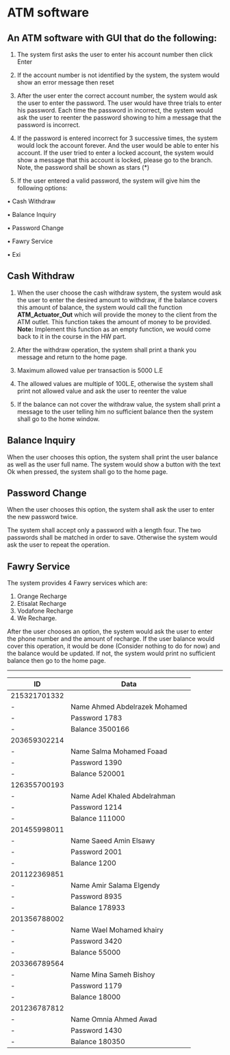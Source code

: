 # ATM software

## An ATM software with GUI that do the following:

1. The system first asks the user to enter his account number then click Enter

2. If the account number is not identified by the system, the system would show an error message
then reset

3. After the user enter the correct account number, the system would ask the user to enter the 
password. The user would have three trials to enter his password. Each time the password in 
incorrect, the system would ask the user to reenter the password showing to him a message that 
the password is incorrect.

4. If the password is entered incorrect for 3 successive times, the system would lock the account 
forever. And the user would be able to enter his account. If the user tried to enter a locked account, 
the system would show a message that this account is locked, please go to the branch.
Note, the password shall be shown as stars (*)

5. If the user entered a valid password, the system will give him the following options:

• Cash Withdraw 

• Balance Inquiry

• Password Change

• Fawry Service

• Exi

## Cash Withdraw

1. When the user choose the cash withdraw system, the system would ask the user to enter the 
desired amount to withdraw, if the balance covers this amount of balance, the system would 
call the function **ATM_Actuator_Out** which will provide the money to the client from the ATM 
outlet. This function takes the amount of money to be provided.
**Note:** Implement this function as an empty function, we would come back to it in the course in the HW part.

2. After the withdraw operation, the system shall print a thank you message and return to the 
home page.

3. Maximum allowed value per transaction is 5000 L.E

4. The allowed values are multiple of 100L.E, otherwise the system shall print not allowed value 
and ask the user to reenter the value

5. If the balance can not cover the withdraw value, the system shall print a message to the user 
telling him no sufficient balance then the system shall go to the home window.

## Balance Inquiry

When the user chooses this option, the system shall print the user balance as well as the user full 
name. The system would show a button with the text Ok when pressed, the system shall go to the 
home page.

## Password Change

When the user chooses this option, the system shall ask the user to enter the new password twice. 

The system shall accept only a password with a length four. The two passwords shall be matched in 
order to save. Otherwise the system would ask the user to repeat the operation.

## Fawry Service

The system provides 4 Fawry services which are:

1. Orange Recharge
2. Etisalat Recharge
3. Vodafone Recharge
4. We Recharge.

After the user chooses an option, the system would ask the user to enter the phone number and 
the amount of recharge. If the user balance would cover this operation, it would be done (Consider 
nothing to do for now) and the balance would be updated. If not, the system would print no 
sufficient balance then go to the home page.

------
ID | Data 
-- | -- 
215321701332    | 
-|  Name Ahmed Abdelrazek Mohamed 
-|  Password 1783
-|  Balance 3500166
203659302214 |
-|  Name Salma Mohamed Foaad
-|  Password 1390
-|  Balance 520001
126355700193    | 
-|  Name Adel Khaled Abdelrahman
-|  Password 1214
-|  Balance 111000
201455998011    | 
-|  Name Saeed Amin Elsawy
-|  Password 2001
-|  Balance 1200
201122369851    | 
-|  Name Amir Salama Elgendy
-|  Password 8935
-|  Balance 178933
201356788002    | 
-|  Name Wael Mohamed khairy
-|  Password 3420
-|  Balance 55000
203366789564    | 
-|  Name Mina Sameh Bishoy
-|  Password 1179
-|  Balance 18000
201236787812    | 
-|  Name Omnia Ahmed Awad
-|  Password 1430
-|  Balance 180350 
